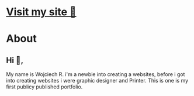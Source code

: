 # [Visit my site 👋](https://somthdesign.github.io/wojciechrubas/)

# About

## Hi 👋,
My name is Wojciech R. i'm a newbie into creating a websites, before i got into creating websites i were graphic designer and Printer. This is one is my first publicy published portfolio.
